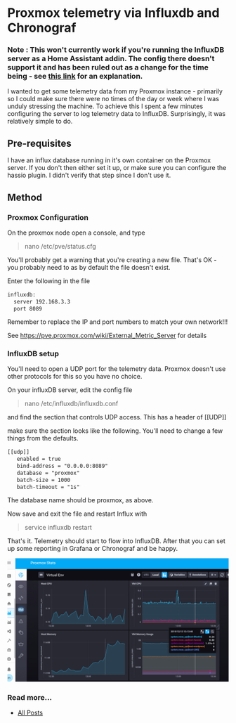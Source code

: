 # Proxmox telemetry via Influxdb and Chronograf

### Note : This won't currently work if you're running the InfluxDB server as a Home Assistant addin.  The config there doesn't support it and has been ruled out as a change for the time being - see [this link](https://github.com/hassio-addons/addon-influxdb/issues/39) for an explanation.

I wanted to get some telemetry data from my Proxmox instance - primarily so I could make sure there were no times of the day or week where I was unduly stressing the machine.  To achieve this I spent a few minutes configuring the server to log telemetry data to InfluxDB.  Surprisingly, it was relatively simple to do.

## Pre-requisites

I have an influx database running in it's own container on the Proxmox server.  If you don't then either set it up, or make sure you can configure the hassio plugin.  I didn't verify that step since I don't use it.

## Method

### Proxmox Configuration

On the proxmox node open a console, and type

> nano /etc/pve/status.cfg

You'll probably get a warning that you're creating a new file.  That's OK - you probably need to as by default the file doesn't exist.

Enter the following in the file

    influxdb:
      server 192.168.3.3
      port 8089
 
Remember to replace the IP and port numbers to match your own network!!!

See https://pve.proxmox.com/wiki/External_Metric_Server for details

### InfluxDB setup

You'll need to open a UDP port for the telemetry data.  Proxmox doesn't use other protocols for this so you have no choice.

On your influxDB server, edit the config file

> nano /etc/influxdb/influxdb.conf

and find the section that controls UDP access.  This has a header of [[UDP]]

make sure the section looks like the following.  You'll need to change a few things from the defaults.

    [[udp]]
       enabled = true
       bind-address = "0.0.0.0:8089"
       database = "proxmox"
       batch-size = 1000
       batch-timeout = "1s"
       
The database name should be proxmox, as above.

Now save and exit the file and restart Influx with 

> service influxdb restart

That's it.  Telemetry should start to flow into InfluxDB.  After that you can set up some reporting in Grafana or Chronograf and be happy.

![](statusStats.png)


### Read more...

* [All Posts](https://marcjenningsuk.github.io/Home-AssistantConfiguration/)
